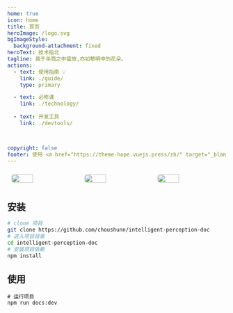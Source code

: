 ```yaml
---
home: true
icon: home
title: 首页
heroImage: /logo.svg
bgImageStyle:
  background-attachment: fixed
heroText: 技术指北
tagline: 我于杀戮之中盛放,亦如黎明中的花朵。
actions:
  - text: 使用指南 💡
    link: ./guide/
    type: primary

  - text: 必修课
    link: ./technology/
	
  - text: 开发工具
    link: ./devtools/



copyright: false
footer: 使用 <a href="https://theme-hope.vuejs.press/zh/" target="_blank">VuePress Theme Hope</a> 主题 | MIT 协议, 版权所有 © 2023-Spring
---
```


<div class="image-preview">
	<img src="/images/hero.png" />
	<img src="/images/hero.png" />
	<img src="/images/hero.png" />
</div>

## 安装
```bash
# clone 项目
git clone https://github.com/choushunn/intelligent-perception-doc
# 进入项目目录
cd intelligent-perception-doc
# 安装项目依赖
npm install
```

## 使用

```
# 运行项目
npm run docs:dev
```



<style>
  .image-preview {
    display: flex;
    justify-content: space-evenly;
    align-items: center;
    flex-wrap: wrap;
  }

  .image-preview > img {
     box-sizing: border-box;
     width: 33.3% !important;
     padding: 9px;
     border-radius: 16px;
  }

  @media (max-width: 719px){
    .image-preview > img {
      width: 50% !important;
    }
  }

  @media (max-width: 419px){
    .image-preview > img {
      width: 100% !important;
    }
  }
</style>